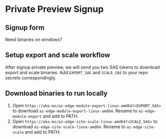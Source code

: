 # Private Preview Signup

## Signup form

Need binaries on windows?

## Setup export and scale workflow

After signup private preview, we will send you two SAS tokens to download export and scale binaries. Add `EXPORT_SAS` and `SCALE_SAS` to your repo secrets correspondingly.

## Download binaries to run locally

1. Open `https://aka.ms/az-edge-module-export-linux-amd64?<EXPORT_SAS>` to download `az-edge-module-export-linux-amd64`. Rename to `az-edge-module-export` and add to PATH.
2. Open `https://aka.ms/az-edge-site-scale-linux-amd64?<SCALE_SAS>` to download `az-edge-site-scale-linux-amd64`. Rename to `az-edge-site-scale` and add to PATH.
